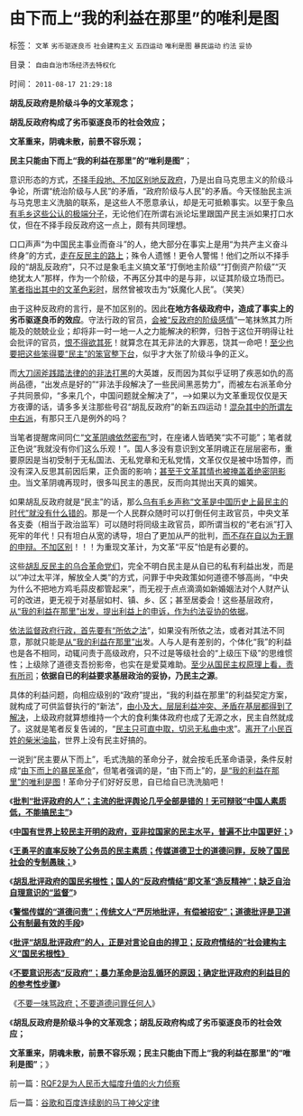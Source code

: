 # 由下而上“我的利益在那里”的唯利是图

标签： `文革` `劣币驱逐良币` `社会建构主义` `五四运动` `唯利是图` `暴民运动` `约法` `妥协` 

目录： `自由自治市场经济去特权化`

时间： `2011-08-17 21:29:18`

**胡乱反政府是阶级斗争的文革观念；**

**胡乱反政府构成了劣币驱逐良币的社会效应；**

**文革重来，阴魂未散，前景不容乐观；**

**民主只能由下而上“我的利益在那里”的“唯利是图”**；

意识形态的方式，[不择手段地、不加区别地反政府](../../../2011/8/16/胡乱反政府，就是反民主.md)，乃是出自马克思主义的阶级斗争论，所谓“统治阶级与人民”的矛盾，“政府阶级与人民”的矛盾。今天怪胎民主派与马克思主义洗脑的联系，是这些人不愿意承认，却是无可抵赖事实。以至于象[乌有毛乡这些公认的极端分子](http://hi.baidu.com/darthchn/blog/item/ed4ad95838c09f232934f03c.html)，无论他们在所谓右派论坛里跟国产民主派如果打口水仗，但在不择手段反政府这一点上，颇有共同理想。

口口声声“为中国民主事业而奋斗”的人，绝大部分在事实上是用“为共产主义奋斗终身”的方式，[走在反民主的路上](http://darthvad.blog.sohu.com/157238808.html)；殊令人遗憾！更令人警惕！他们之所以不择手段的“胡乱反政府”，只不过是象毛主义搞文革“打倒地主阶级”“打倒资产阶级”“灭绝犹太人”那样，作为一个阶级，不再区分其中的是与非，以证其阶级立场而已。[笔者指出其中的文革色彩时](http://darthvad.blog.sohu.com/172126057.html)，居然曾被攻击为“妖魔化人民”。（笑笑）

由于这种反政府的言行，是不加区别的。因此**在地方各级政府中，造成了事实上的劣币驱逐良币的效应**。守法行政的官员，[会被“反政府的阶级感情](../../../2011/8/16/批评“胡乱批评政府”，捍卫的是言论的自由.md)”一笔抹煞其力所能及的兢兢业业；却将非一时一地一人之力能解决的积弊，归咎于这位开明得让社会批评的官员，[恨不得欲其死](../../../2009/2/27/暴民运动不是社会革命.md)！就算念在其无非法的大罪恶，饶其一命吧！[至少也要把这些笨得要“民主”的笨官整下台](../../../2010/6/10/支持广州等地政府依法打黑.md)，似乎才大张了阶级斗争的正义。

而[大刀阔斧践踏法律的的非法打黑](../../../2011/4/25/不真实的，不一定作假的；.md)的大英雄，反而因为其似乎证明了疾恶如仇的高尚品德，“出发点是好的”“非法手段解决了一些民间黑恶势力”，而被左右派革命分子共同景仰，“多来几个，中国问题就全解决了”，——>如果以为文革重现仅仅是天方夜谭的话，请多多关注那些号召“胡乱反政府”的新五四运动！[混杂其中的所谓左中右派](http://hi.baidu.com/darthchn/blog/item/638e846c35505ef64216947f.html)，有那只王八是例外的吗？

当笔者提醒席间同仁“[文革阴魂依然密布”](../../../2010/6/1/民主不允许意识形态口号;不要再搞政治运动.md)时，在座诸人皆晒笑“实不可能”；笔者就正色说“我就没有你们这么乐观！”。国人多没有意识到文革阴魂正在层层密布，重要原因是当初受制于无私国法、无私党章和无私党情，文革仅仅是被中场暂停，而没有深入反思其前因后果，正负面的影响；[甚至于文革其情也被掩盖着绝密阴影中](../../../2010/6/1/文革之祸不在于扣帽子;有人的地方就有帽子.md)。当文革阴魂再现时，很多叫民主的愚民，反而向其抛出天真的媚笑。

如果胡乱反政府就是“民主”的话，那么[乌有毛乡声称“文革是中国历史上最民主的时代”就没有什么错的](http://darthvad.blog.163.com/blog/static/53399470201082143559587/)。那是一个人民群众随时可以打倒任何主政官员，中央文革各支委（相当于政治监军）可以随时将同级主政官员，即所谓当权的“老右派”打入死牢的年代！只有坦白从宽的诱导，坦白了更加从严的批判，[而不存在自以为无罪的申辩。不加区别](../../../2011/8/16/警惕传媒的“道德问罪”的良心生意经.md)！！！为重现文革计，为文革“平反”怕是有必要的。

这些[胡乱反民主的乌合革命党们](../../../2010/4/26/认人只能污合，认理可以成军.md)，完全不明白民主是从自已的私有利益出发，而是以“冲过太平洋，解放全人类”的方式，问罪于中央政策如何道德不够高尚，“中央为什么不把地方鸡毛蒜皮都管起来”，而无视于点点滴滴如新婚姻法对个人财产认可的改进，更无视于对基层如村、镇、乡、区；甚至居委会！这些基层政府，[从“我的利益在那里”出发，提出利益上的申诉，作为约法妥协的依据](../../../2007/9/30/民主就是与民约法；法律并不是道德的上层建筑.md)。

[依法监督政府行政，首先要有“所依之法](../../../2010/10/16/为什么要依法治国？为什么意识形态需要权威？.md)”，如果没有所依之法，或者对其法不同意，那就只能是[从“我的利益在那里”出](../../../2011/7/19/阻止民粹血腥无谓漫延的合理性.md)发。人与人是有差别的，个体化“我”的利益也是各不相同，动辄问责于高级政府，只不过是等级社会的“上级压下级”的思维惯性；上级除了道德支吾扮影帝，也实在是爱莫难助。[至少从国民主权原理上看，责有所司](../../../2011/3/29/国民主权原理＝私有制.md)；**依据自已的利益要求基层政治的妥协，乃民主之源**。

具体的利益问题，向相应级别的“政府”提出，“我的利益在那里”的利益契定方案，就构成了可供监督执行的“新法”，[由小及大，层层利益冲突、矛盾在基层都得到了解决](../../../2009/7/13/社区自治从最小单位开始.md)，上级政府就算想维持一个大的食利集体政府也成了无源之水，民主自然就成了。这就是笔者反复告诫的，“[民主只可直中取，切忌无私曲中求](http://darthvad.blog.sohu.com/132380956.html)”。[离开了小民百姓的柴米油盐](../../../2010/9/15/民主就是民生！天生就是柴米油盐.md)，世界上没有民主好搞的。

一说到“民主要从下而上”，毛式洗脑的革命分子，就会按毛氏革命语录，条件反射成“[由下而上的暴民革命](../../../2010/8/16/“自已作主了”！这就是民主！.md)”，但笔者强调的是，“由下而上”的，[是“我的利益在那里”的唯利是图](../../../2011/2/23/哲学制造沟通障碍，哲学制造冲突.md)！革命分子们好好反思，自已给自已洗洗脑吧！

《[**批判“批评政府的人”；主流的批评舆论几乎全部是错的！无可辩驳“中国人素质低，不能搞民主”**](../../../2011/8/13/批评“批评政府的人”.md)》

《[**中国有世界上较民主开明的政府，亚非拉国家的民主水平，普遍不比中国更好；**](../../../2011/8/13/中国在世界上相对民主和开明.md)》

《[**王勇平的直率反映了公务员的民主素质；传媒道德卫士的道德问罪，反映了国民社会的专制愚昧；**](../../../2011/8/15/王勇平直率“反正我信了”难道有错吗？.md)》

《[**胡乱批评政府的国民劣根性；国人的“反政府情结”即文革“造反精神”；缺乏自治自理意识的“监督”**](../../../2011/8/15/胡乱批评政府的国民劣根性.md)》

《[**警惕传媒的“道德问责”；传统文人“严厉地批评，有偿被招安”；道德批评是卫道公有制最有效的手段**](../../../2011/8/16/警惕传媒的“道德问罪”的良心生意经.md)》

《[**批评“胡乱批评政府”的人，正是对言论自由的捍卫；反政府情结的“社会建构主义”国民劣根性》**](../../../2011/8/16/批评“胡乱批评政府”，捍卫的是言论的自由.md)

《[**不要意识形态“反政府”；暴力革命是治乱循环的原因；确定批评政府的利益目的的参考性步骤**](../../../2011/8/16/胡乱反政府，就是反民主.md)》

《[不要一味骂政府；不要道德问罪任何人](../../../2011/8/16/不要一味骂管理层，贪图便宜是买股票的美德.md)》

《**胡乱反政府是阶级斗争的文革观念；胡乱反政府构成了劣币驱逐良币的社会效应；**

**文革重来，阴魂未散，前景不容乐观；民主只能由下而上“我的利益在那里”的“唯利是图”**；》



前一篇：[RQF2是为人民币大幅度升值的火力侦察](../../../2011/8/17/RQF2是为人民币大幅度升值的火力侦察.md)

后一篇：[谷歌和百度连续剧的马丁神父定律](../../../2011/8/17/谷歌和百度连续剧的马丁神父定律.md)